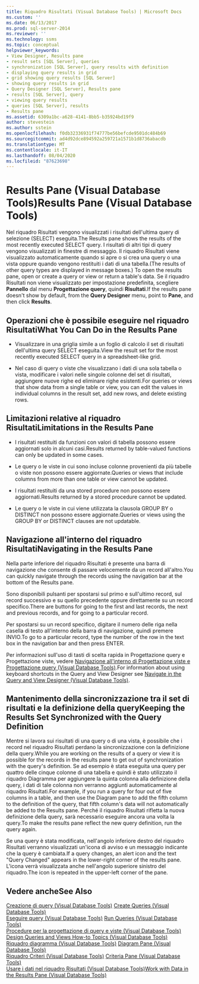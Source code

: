 ```yaml
---
title: Riquadro Risultati (Visual Database Tools) | Microsoft Docs
ms.custom: ''
ms.date: 06/13/2017
ms.prod: sql-server-2014
ms.reviewer: ''
ms.technology: ssms
ms.topic: conceptual
helpviewer_keywords:
- View Designer, Results pane
- result sets [SQL Server], queries
- synchronization [SQL Server], query results with definition
- displaying query results in grid
- grid showing query results [SQL Server]
- showing query results in grid
- Query Designer [SQL Server], Results pane
- results [SQL Server], query
- viewing query results
- queries [SQL Server], results
- Results pane
ms.assetid: 6309a1bc-a628-4141-8bb5-b35924bd19f9
author: stevestein
ms.author: sstein
ms.openlocfilehash: f0db32336931f74777be56befcde9501dc484b69
ms.sourcegitcommit: ad4d92dce894592a259721a1571b1d8736abacdb
ms.translationtype: MT
ms.contentlocale: it-IT
ms.lasthandoff: 08/04/2020
ms.locfileid: "87623698"
---
```

# <a name="results-pane-visual-database-tools"></a><span data-ttu-id="fc7e0-102">Results Pane (Visual Database Tools)</span><span class="sxs-lookup"><span data-stu-id="fc7e0-102">Results Pane (Visual Database Tools)</span></span>
  <span data-ttu-id="fc7e0-103">Nel riquadro Risultati vengono visualizzati i risultati dell'ultima query di selezione (SELECT) eseguita.</span><span class="sxs-lookup"><span data-stu-id="fc7e0-103">The Results pane shows the results of the most recently executed SELECT query.</span></span> <span data-ttu-id="fc7e0-104">I risultati di altri tipi di query vengono visualizzati in finestre di messaggio. Il riquadro Risultati viene visualizzato automaticamente quando si apre o si crea una query o una vista oppure quando vengono restituiti i dati di una tabella.</span><span class="sxs-lookup"><span data-stu-id="fc7e0-104">(The results of other query types are displayed in message boxes.) To open the results pane, open or create a query or view or return a table's data.</span></span> <span data-ttu-id="fc7e0-105">Se il riquadro Risultati non viene visualizzato per impostazione predefinita, scegliere **Pannello** dal menu **Progettazione query**, quindi **Risultati**.</span><span class="sxs-lookup"><span data-stu-id="fc7e0-105">If the results pane doesn't show by default, from the **Query Designer** menu, point to **Pane**, and then click **Results**.</span></span>  
  
## <a name="what-you-can-do-in-the-results-pane"></a><span data-ttu-id="fc7e0-106">Operazioni che è possibile eseguire nel riquadro Risultati</span><span class="sxs-lookup"><span data-stu-id="fc7e0-106">What You Can Do in the Results Pane</span></span>  
  
-   <span data-ttu-id="fc7e0-107">Visualizzare in una griglia simile a un foglio di calcolo il set di risultati dell'ultima query SELECT eseguita.</span><span class="sxs-lookup"><span data-stu-id="fc7e0-107">View the result set for the most recently executed SELECT query in a spreadsheet-like grid.</span></span>  
  
-   <span data-ttu-id="fc7e0-108">Nel caso di query o viste che visualizzano i dati di una sola tabella o vista, modificare i valori nelle singole colonne del set di risultati, aggiungere nuove righe ed eliminare righe esistenti.</span><span class="sxs-lookup"><span data-stu-id="fc7e0-108">For queries or views that show data from a single table or view, you can edit the values in individual columns in the result set, add new rows, and delete existing rows.</span></span>  
  
## <a name="limitations-in-the-results-pane"></a><span data-ttu-id="fc7e0-109">Limitazioni relative al riquadro Risultati</span><span class="sxs-lookup"><span data-stu-id="fc7e0-109">Limitations in the Results Pane</span></span>  
  
-   <span data-ttu-id="fc7e0-110">I risultati restituiti da funzioni con valori di tabella possono essere aggiornati solo in alcuni casi.</span><span class="sxs-lookup"><span data-stu-id="fc7e0-110">Results returned by table-valued functions can only be updated in some cases.</span></span>  
  
-   <span data-ttu-id="fc7e0-111">Le query o le viste in cui sono incluse colonne provenienti da più tabelle o viste non possono essere aggiornate.</span><span class="sxs-lookup"><span data-stu-id="fc7e0-111">Queries or views that include columns from more than one table or view cannot be updated.</span></span>  
  
-   <span data-ttu-id="fc7e0-112">I risultati restituiti da una stored procedure non possono essere aggiornati.</span><span class="sxs-lookup"><span data-stu-id="fc7e0-112">Results returned by a stored procedure cannot be updated.</span></span>  
  
-   <span data-ttu-id="fc7e0-113">Le query o le viste in cui viene utilizzata la clausola GROUP BY o DISTINCT non possono essere aggiornate.</span><span class="sxs-lookup"><span data-stu-id="fc7e0-113">Queries or views using the GROUP BY or DISTINCT clauses are not updatable.</span></span>  
  
## <a name="navigating-in-the-results-pane"></a><span data-ttu-id="fc7e0-114">Navigazione all'interno del riquadro Risultati</span><span class="sxs-lookup"><span data-stu-id="fc7e0-114">Navigating in the Results Pane</span></span>  
 <span data-ttu-id="fc7e0-115">Nella parte inferiore del riquadro Risultati è presente una barra di navigazione che consente di passare velocemente da un record all'altro.</span><span class="sxs-lookup"><span data-stu-id="fc7e0-115">You can quickly navigate through the records using the navigation bar at the bottom of the Results pane.</span></span>  
  
 <span data-ttu-id="fc7e0-116">Sono disponibili pulsanti per spostarsi sul primo e sull'ultimo record, sul record successivo e su quello precedente oppure direttamente su un record specifico.</span><span class="sxs-lookup"><span data-stu-id="fc7e0-116">There are buttons for going to the first and last records, the next and previous records, and for going to a particular record.</span></span>  
  
 <span data-ttu-id="fc7e0-117">Per spostarsi su un record specifico, digitare il numero delle riga nella casella di testo all'interno della barra di navigazione, quindi premere INVIO.</span><span class="sxs-lookup"><span data-stu-id="fc7e0-117">To go to a particular record, type the number of the row in the text box in the navigation bar and then press ENTER.</span></span>  
  
 <span data-ttu-id="fc7e0-118">Per informazioni sull'uso di tasti di scelta rapida in Progettazione query e Progettazione viste, vedere [Navigazione all'interno di Progettazione viste e Progettazione query &#40;Visual Database Tools&#41;](visual-database-tools.md).</span><span class="sxs-lookup"><span data-stu-id="fc7e0-118">For information about using keyboard shortcuts in the Query and View Designer see [Navigate in the Query and View Designer &#40;Visual Database Tools&#41;](visual-database-tools.md).</span></span>  
  
## <a name="keeping-the-results-set-synchronized-with-the-query-definition"></a><span data-ttu-id="fc7e0-119">Mantenimento della sincronizzazione tra il set di risultati e la definizione della query</span><span class="sxs-lookup"><span data-stu-id="fc7e0-119">Keeping the Results Set Synchronized with the Query Definition</span></span>  
 <span data-ttu-id="fc7e0-120">Mentre si lavora sui risultati di una query o di una vista, è possibile che i record nel riquadro Risultati perdano la sincronizzazione con la definizione della query.</span><span class="sxs-lookup"><span data-stu-id="fc7e0-120">While you are working on the results of a query or view it is possible for the records in the results pane to get out of synchronization with the query's definition.</span></span> <span data-ttu-id="fc7e0-121">Se ad esempio è stata eseguita una query per quattro delle cinque colonne di una tabella e quindi è stato utilizzato il riquadro Diagramma per aggiungere la quinta colonna alla definizione della query, i dati di tale colonna non verranno aggiunti automaticamente al riquadro Risultati.</span><span class="sxs-lookup"><span data-stu-id="fc7e0-121">For example, if you run a query for four out of five columns in a table, and then use the Diagram pane to add the fifth column to the definition of the query, that fifth column's data will not automatically be added to the Results pane.</span></span> <span data-ttu-id="fc7e0-122">Perché il riquadro Risultati rifletta la nuova definizione della query, sarà necessario eseguire ancora una volta la query.</span><span class="sxs-lookup"><span data-stu-id="fc7e0-122">To make the results pane reflect the new query definition, run the query again.</span></span>  
  
 <span data-ttu-id="fc7e0-123">Se una query è stata modificata, nell'angolo inferiore destro del riquadro Risultati verranno visualizzati un'icona di avviso e un messaggio indicante che la query è cambiata.</span><span class="sxs-lookup"><span data-stu-id="fc7e0-123">If a query changes, an alert icon and the text "Query Changed" appears in the lower-right corner of the results pane.</span></span> <span data-ttu-id="fc7e0-124">L'icona verrà visualizzata anche nell'angolo superiore sinistro del riquadro.</span><span class="sxs-lookup"><span data-stu-id="fc7e0-124">The icon is repeated in the upper-left corner of the pane.</span></span>  
  
## <a name="see-also"></a><span data-ttu-id="fc7e0-125">Vedere anche</span><span class="sxs-lookup"><span data-stu-id="fc7e0-125">See Also</span></span>  
 <span data-ttu-id="fc7e0-126">[Creazione di query &#40;Visual Database Tools&#41;](create-queries-visual-database-tools.md) </span><span class="sxs-lookup"><span data-stu-id="fc7e0-126">[Create Queries &#40;Visual Database Tools&#41;](create-queries-visual-database-tools.md) </span></span>  
 <span data-ttu-id="fc7e0-127">[Eseguire query &#40;Visual Database Tools&#41;](run-queries-visual-database-tools.md) </span><span class="sxs-lookup"><span data-stu-id="fc7e0-127">[Run Queries &#40;Visual Database Tools&#41;](run-queries-visual-database-tools.md) </span></span>  
 <span data-ttu-id="fc7e0-128">[Procedure per la progettazione di query e viste &#40;Visual Database Tools&#41;](design-queries-and-views-how-to-topics-visual-database-tools.md) </span><span class="sxs-lookup"><span data-stu-id="fc7e0-128">[Design Queries and Views How-to Topics &#40;Visual Database Tools&#41;](design-queries-and-views-how-to-topics-visual-database-tools.md) </span></span>  
 <span data-ttu-id="fc7e0-129">[Riquadro diagramma &#40;Visual Database Tools&#41;](diagram-pane-visual-database-tools.md) </span><span class="sxs-lookup"><span data-stu-id="fc7e0-129">[Diagram Pane &#40;Visual Database Tools&#41;](diagram-pane-visual-database-tools.md) </span></span>  
 <span data-ttu-id="fc7e0-130">[Riquadro Criteri &#40;Visual Database Tools&#41;](criteria-pane-visual-database-tools.md) </span><span class="sxs-lookup"><span data-stu-id="fc7e0-130">[Criteria Pane &#40;Visual Database Tools&#41;](criteria-pane-visual-database-tools.md) </span></span>  
 [<span data-ttu-id="fc7e0-131">Usare i dati nel riquadro Risultati &#40;Visual Database Tools&#41;</span><span class="sxs-lookup"><span data-stu-id="fc7e0-131">Work with Data in the Results Pane &#40;Visual Database Tools&#41;</span></span>](results-pane-visual-database-tools.md)  
  
  
